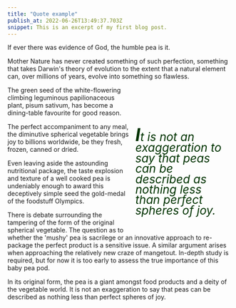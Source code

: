 ```yaml
---
title: "Quote example"
publish_at: 2022-06-26T13:49:37.703Z
snippet: This is an excerpt of my first blog post.
---
```


<style>
article {
width: 500px;
}
.pquote {
float: right;
width: 200px;
color: #030;
font-size: 26px;
line-height: 0.9;
font-style: italic;
padding: 13px;
}
blockquote {
margin: 0;
}
.pquote p:first-letter {
font-size: 39px;
font-weight: bold;
}
</style>

<article>
<p>If ever there was evidence of God, the humble pea is it.</p>
<p>Mother Nature has never created something of such perfection, something that takes Darwin's theory of evolution to the extent that a natural element can, over millions of years, evolve into something so flawless.</p>

<aside class="pquote">

<p class="pquote">

It is not an exaggeration to say that peas can be described as nothing
less than perfect spheres of joy.

</p>

</aside>

<p>
The green seed of the white-flowering climbing leguminous papilionaceous
plant, pisum sativum, has become a dining-table favourite for good reason.
</p>
<p>
The perfect accompaniment to any meal, the diminutive spherical vegetable
brings joy to billions worldwide, be they fresh, frozen, canned or dried.
</p>
<p>
Even leaving aside the astounding nutritional package, the taste explosion and
texture of a well cooked pea is undeniably enough to award this deceptively
simple seed the gold-medal of the foodstuff Olympics.
</p>
<p>
There is debate surrounding the tampering of the form of the original
spherical vegetable. The question as to whether the 'mushy' pea is sacrilege
or an innovative approach to re-package the perfect product is a sensitive
issue. A similar argument arises when approaching the relatively new craze of
mangetout. In-depth study is required, but for now it is too early to assess
the true importance of this baby pea pod.
</p>
<p>
In its original form, the pea is a giant amongst food products and a deity of
the vegetable world. It is not an exaggeration to say that peas can be
described as nothing less than perfect spheres of joy.
</p>
</article>
